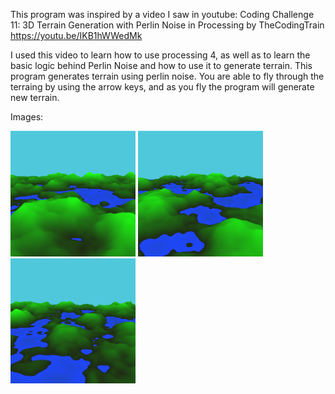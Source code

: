 This program was inspired by a video I saw in youtube:
Coding Challenge 11: 3D Terrain Generation with Perlin Noise in Processing by TheCodingTrain
https://youtu.be/IKB1hWWedMk

I used this video to learn how to use processing 4, as well as to learn the basic logic behind Perlin Noise and how to use it to generate terrain.
This program generates terrain using perlin noise. You are able to fly through the terraing by using the arrow keys, and as you fly the program will generate new terrain.

Images:

<img src="Images/img1.PNG" width="200"> <img src="Images/img2.PNG" width="200"> <img src="Images/img3.PNG" width="200">

